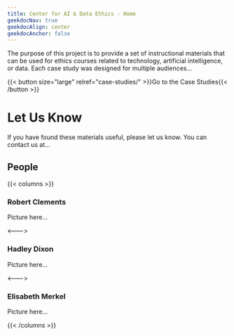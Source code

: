 ```yaml
---
title: Center for AI & Data Ethics - Home
geekdocNav: true
geekdocAlign: center
geekdocAnchor: false
---
```


<!-- markdownlint-capture -->
<!-- markdownlint-disable MD033 -->
<!--
<span class="badge-placeholder">[![Build Status](https://ci.thegeeklab.de/api/badges/thegeeklab/hugo-geekdoc/status.svg)](https://ci.thegeeklab.de/repos/thegeeklab/hugo-geekdoc)</span>
<span class="badge-placeholder">[![Hugo Version](https://img.shields.io/badge/hugo-0.112-blue.svg)](https://gohugo.io)</span>
<span class="badge-placeholder">[![GitHub release](https://img.shields.io/github/v/release/thegeeklab/hugo-geekdoc)](https://github.com/thegeeklab/hugo-geekdoc/releases/latest)</span>
<span class="badge-placeholder">[![GitHub contributors](https://img.shields.io/github/contributors/thegeeklab/hugo-geekdoc)](https://github.com/thegeeklab/hugo-geekdoc/graphs/contributors)</span>
<span class="badge-placeholder">[![License: MIT](https://img.shields.io/github/license/thegeeklab/hugo-geekdoc)](https://github.com/thegeeklab/hugo-geekdoc/blob/main/LICENSE)</span>
-->

<!-- markdownlint-restore -->

The purpose of this project is to provide a set of instructional materials that can be used for ethics courses related to technology, artificial intelligence, or data. Each case study was designed for multiple audiences...

{{< button size="large" relref="case-studies/" >}}Go to the Case Studies{{< /button >}}

# Let Us Know

If you have found these materials useful, please let us know. You can contact us at...

## People

{{< columns >}}

### Robert Clements

Picture here...

<--->

### Hadley Dixon

Picture here...

<--->

### Elisabeth Merkel

Picture here...

{{< /columns >}}
